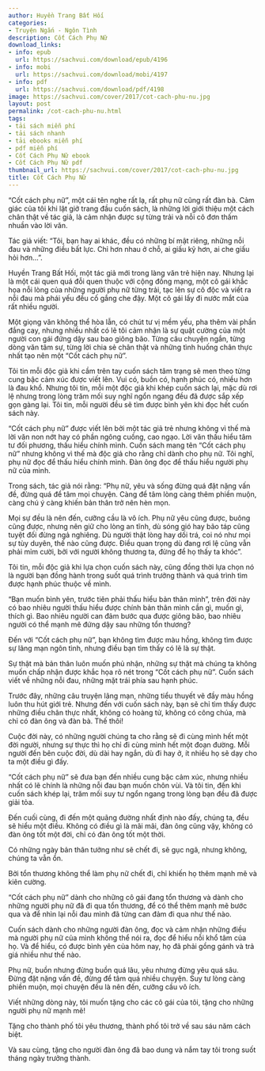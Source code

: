 ```yaml
---
author: Huyền Trang Bất Hối
categories:
- Truyện Ngắn - Ngôn Tình
description: Cốt Cách Phụ Nữ
download_links:
- info: epub
  url: https://sachvui.com/download/epub/4196
- info: mobi
  url: https://sachvui.com/download/mobi/4197
- info: pdf
  url: https://sachvui.com/download/pdf/4198
image: https://sachvui.com/cover/2017/cot-cach-phu-nu.jpg
layout: post
permalink: /cot-cach-phu-nu.html
tags:
- tải sách miễn phí
- tải sách nhanh
- tải ebooks miễn phí
- pdf miễn phí
- Cốt Cách Phụ Nữ ebook
- Cốt Cách Phụ Nữ pdf
thumbnail_url: https://sachvui.com/cover/2017/cot-cach-phu-nu.jpg
title: Cốt Cách Phụ Nữ
---
```


 <div class="item-desc text-justify"> <p>“Cốt cách phụ nữ”, một cái tên nghe rất lạ, rất phụ nữ cũng rất đàn bà. Cảm giác của tôi khi lật giở trang đầu cuốn sách, là những lời giới thiệu một cách chân thật về tác giả, là cảm nhận được sự từng trải và nỗi cô đơn thấm nhuần vào lời văn.</p><p>Tác giả viết: “Tôi, bạn hay ai khác, đều có những bí mật riêng, những nỗi đau và những điều bất lực. Chỉ hơn nhau ở chỗ, ai giấu kỹ hơn, ai che giấu hỏi hơn…”.</p><p>Huyền Trang Bất Hối, một tác giả mới trong làng văn trẻ hiện nay. Nhưng lại là một cái quen quá đỗi quen thuộc với cộng đồng mạng, một cô gái khắc họa nỗi lòng của những người phụ nữ từng trải, tạc lên sự cô độc và viết ra nỗi đau mà phái yếu đều cố gắng che đậy. Một cô gái lấy đi nước mắt của rất nhiều người.</p><p>Một giọng văn không thể hòa lẫn, có chút tư vị mềm yếu, pha thêm vài phần đắng cay, nhưng nhiều nhất có lẽ tôi cảm nhận là sự quật cường của một người con gái đứng dậy sau bao giông bão. Từng câu chuyện ngắn, từng dòng văn tâm sự, từng lời chia sẻ chân thật và những tình huống chân thực nhất tạo nên một “Cốt cách phụ nữ”.</p><p>Tôi tin mỗi độc giả khi cầm trên tay cuốn sách tâm trạng sẽ men theo từng cung bậc cảm xúc được viết lên. Vui có, buồn có, hạnh phúc có, nhiều hơn là đau khổ. Nhưng tôi tin, mỗi một độc giả khi khép cuốn sách lại, mặc dù rơi lệ nhưng trong lòng trăm mối suy nghĩ ngổn ngang đều đã được sắp xếp gọn gàng lại. Tôi tin, mỗi người đều sẽ tìm được bình yên khi đọc hết cuốn sách này.</p><p>“Cốt cách phụ nữ” được viết lên bởi một tác giả trẻ nhưng không vì thế mà lời văn non nớt hay có phần ngông cuồng, cao ngạo. Lời văn thấu hiểu tâm tư đối phương, thấu hiểu chính mình. Cuốn sách mang tên “Cốt cách phụ nữ” nhưng không vì thế mà độc giả cho rằng chỉ dành cho phụ nữ. Tôi nghĩ, phụ nữ đọc để thấu hiểu chính mình. Đàn ông đọc để thấu hiểu người phụ nữ của mình.</p><p>Trong sách, tác giả nói rằng: “Phụ nữ, yêu và sống đừng quá đặt nặng vấn đề, đừng quá để tâm mọi chuyện. Càng để tâm lòng càng thêm phiền muộn, càng chú ý càng khiến bản thân trở nên hèn mọn.</p><p>Mọi sự đều là nên đến, cưỡng cầu là vô ích. Phụ nữ yêu cũng được, buông cũng được, nhưng nên giữ cho lòng an tĩnh, dù sóng gió hay bão táp cũng tuyệt đối đừng ngả nghiêng. Dù người thật lòng hay dối trá, coi nó như mọi sự tùy duyên, thế nào cũng được. Điều quan trọng dù đang rơi lệ cũng vẫn phải mỉm cười, bởi với người không thương ta, đừng để họ thấy ta khóc”.</p><p>Tôi tin, mỗi độc giả khi lựa chọn cuốn sách này, cũng đồng thời lựa chọn nó là người bạn đồng hành trong suốt quá trình trưởng thành và quá trình tìm được hạnh phúc thuộc về mình. </p><p>“Bạn muốn bình yên, trước tiên phải thấu hiểu bản thân mình”, trên đời này có bao nhiêu người thấu hiểu được chính bản thân mình cần gì, muốn gì, thích gì. Bao nhiêu người can đảm bước qua được giông bão, bao nhiêu người có thể mạnh mẽ đứng dậy sau những tổn thương?</p><p>Đến với “Cốt cách phụ nữ”, bạn không tìm được màu hồng, không tìm được sự lãng mạn ngôn tình, nhưng điều bạn tìm thấy có lẽ là sự thật.</p><p>Sự thật mà bản thân luôn muốn phủ nhận, những sự thật mà chúng ta không muốn chấp nhận được khắc họa rõ nét trong “Cốt cách phụ nữ”. Cuốn sách viết về những nỗi đau, những mặt trái phía sau hạnh phúc. </p><p>Trước đây, những câu truyện lãng mạn, những tiểu thuyết vẽ đầy màu hồng luôn thu hút giới trẻ. Nhưng đến với cuốn sách này, bạn sẽ chỉ tìm thấy được những điều chân thực nhất, không có hoàng tử, không có công chúa, mà chỉ có đàn ông và đàn bà. Thế thôi!</p><p>Cuộc đời này, có những người chúng ta cho rằng sẽ đi cùng mình hết một đời người, nhưng sự thực thì họ chỉ đi cùng mình hết một đoạn đường. Mỗi người đến bên cuộc đời, dù dài hay ngắn, dù đi hay ở, ít nhiều họ sẽ dạy cho ta một điều gì đấy.</p><p>“Cốt cách phụ nữ” sẽ đưa bạn đến nhiều cung bậc cảm xúc, nhưng nhiều nhất có lẽ chính là những nỗi đau bạn muốn chôn vùi. Và tôi tin, đến khi cuốn sách khép lại, trăm mối suy tư ngổn ngang trong lòng bạn đều đã được giải tỏa.</p><p>Đến cuối cùng, đi đến một quãng đường nhất định nào đấy, chúng ta, đều sẽ hiểu một điều. Không có điều gì là mãi mãi, đàn ông cũng vậy, không có đàn ông tốt một đời, chỉ có đàn ông tốt một thời.</p><p>Có những ngày bản thân tưởng như sẽ chết đi, sẽ gục ngã, nhưng không, chúng ta vẫn ổn.</p><p>Bởi tổn thương không thể làm phụ nữ chết đi, chỉ khiến họ thêm mạnh mẽ và kiên cường.</p><p>“Cốt cách phụ nữ” dành cho những cô gái đang tổn thương và dành cho những người phụ nữ đã đi qua tổn thương, để có thể thêm mạnh mẽ bước qua và để nhìn lại nỗi đau mình đã từng can đảm đi qua như thế nào.</p><p>Cuốn sách dành cho những người đàn ông, đọc và cảm nhận những điều mà người phụ nữ của mình không thể nói ra, đọc để hiểu nỗi khổ tâm của họ. Và để hiểu, có được bình yên của hôm nay, họ đã phải gồng gánh và trả giá nhiều như thế nào.</p><p>Phụ nữ, buồn nhưng đừng buồn quá lâu, yêu nhưng đừng yêu quá sâu. Đừng đặt nặng vấn đề, đừng để tâm quá nhiều chuyện. Suy tư lòng càng phiền muộn, mọi chuyện đều là nên đến, cưỡng cầu vô ích.</p><p>Viết những dòng này, tôi muốn tặng cho các cô gái của tôi, tặng cho những người phụ nữ mạnh mẽ!</p><p>Tặng cho thành phố tôi yêu thương, thành phố tôi trở về sau sáu năm cách biệt.</p><p>Và sau cùng, tặng cho người đàn ông đã bao dung và nắm tay tôi trong suốt tháng ngày trưởng thành.</p> </div>